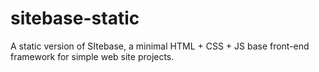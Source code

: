 # sitebase-static
A static version of SItebase, a minimal HTML + CSS + JS base front-end framework for simple web site projects.
